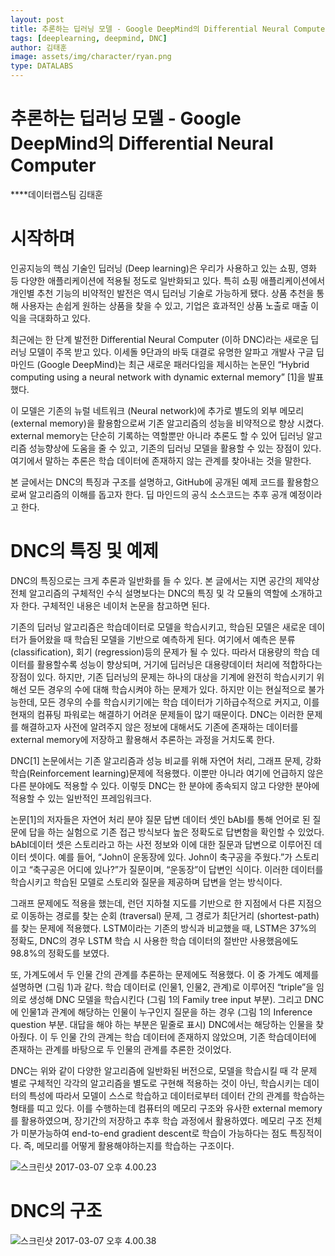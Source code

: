 ```yaml
---
layout: post
title: 추론하는 딥러닝 모델 - Google DeepMind의 Differential Neural Computer
tags: [deeplearning, deepmind, DNC]
author: 김태훈
image: assets/img/character/ryan.png 
type: DATALABS
---
```


# 추론하는 딥러닝 모델 - Google DeepMind의 Differential Neural Computer

****데이터랩스팀 김태훈 

# 시작하며

인공지능의 핵심 기술인 딥러닝 (Deep learning)은 우리가 사용하고 있는 쇼핑, 영화 등 다양한 애플리케이션에 적용될 정도로 일반화되고 있다. 특히 쇼핑 애플리케이션에서 개인별 추천 기능의 비약적인 발전은 역시 딥러닝 기술로 가능하게 됐다. 상품 추천을 통해 사용자는 손쉽게 원하는 상품을 찾을 수 있고, 기업은 효과적인 상품 노출로 매출 이익을 극대화하고 있다.

최근에는 한 단계 발전한 Differential Neural Computer (이하 DNC)라는 새로운 딥러닝 모델이 주목 받고 있다. 이세돌 9단과의 바둑 대결로 유명한 알파고 개발사 구글 딥 마인드 (Google DeepMind)는 최근 새로운 패러다임을 제시하는 논문인 “Hybrid computing using a neural network with dynamic external memory” [1]을 발표했다. 

이 모델은 기존의 뉴럴 네트워크 (Neural network)에 추가로 별도의 외부 메모리 (external memory)을 활용함으로써 기존 알고리즘의 성능을 비약적으로 향상 시켰다. external memory는 단순히 기록하는 역할뿐만 아니라 추론도 할 수 있어 딥러닝 알고리즘 성능향상에 도움을 줄 수 있고, 기존의 딥러닝 모델을 활용할 수 있는 장점이 있다. 여기에서 말하는 추론은 학습 데이터에 존재하지 않는 관계를 찾아내는 것을 말한다. 

본 글에서는 DNC의 특징과 구조를 설명하고, GitHub에 공개된 예제 코드를 활용함으로써 알고리즘의 이해를 돕고자 한다. 딥 마인드의 공식 소스코드는 추후 공개 예정이라고 한다.

# DNC의 특징 및 예제

DNC의 특징으로는 크게 추론과 일반화를 들 수 있다. 본 글에서는 지면 공간의 제약상 전체 알고리즘의 구체적인 수식 설명보다는 DNC의 특징 및 각 모듈의 역할에 소개하고자 한다. 구체적인 내용은 네이처 논문을 참고하면 된다. 

기존의 딥러닝 알고리즘은 학습데이터로 모델을 학습시키고, 학습된 모델은 새로운 데이터가 들어왔을 때 학습된 모델을 기반으로 예측하게 된다. 여기에서 예측은 분류(classification), 회기 (regression)등의 문제가 될 수 있다. 따라서 대용량의 학습 데이터를 활용할수록 성능이 향상되며, 거기에 딥러닝은 대용량데이터 처리에 적합하다는 장점이 있다. 하지만, 기존 딥러닝의 문제는 하나의 대상을 기계에 완전히 학습시키기 위해선 모든 경우의 수에 대해 학습시켜야 하는 문제가 있다. 하지만 이는 현실적으로 불가능한데, 모든 경우의 수를 학습시키기에는 학습 데이터가 기하급수적으로 커지고, 이를 현재의 컴퓨팅 파워로는 해결하기 어려운 문제들이 많기 때문이다. DNC는 이러한 문제를 해결하고자 사전에 알려주지 않은 정보에 대해서도 기존에 존재하는 데이터를 external memory에 저장하고 활용해서 추론하는 과정을 거치도록 한다. 

DNC[1] 논문에서는 기존 알고리즘과 성능 비교를 위해 자연어 처리, 그래프 문제, 강화 학습(Reinforcement learning)문제에 적용했다. 이뿐만 아니라 여기에 언급하지 않은 다른 분야에도 적용할 수 있다. 이렇듯 DNC는 한 분야에 종속되지 않고 다양한 분야에 적용할 수 있는 일반적인 프레임워크다. 

논문[1]의 저자들은 자연어 처리 분야 질문 답변 데이터 셋인 bAbI를 통해 언어로 된 질문에 답을 하는 실험으로 기존 접근 방식보다 높은 정확도로 답변함을 확인할 수 있었다. bAbI데이터 셋은 스토리라고 하는 사전 정보와 이에 대한 질문과 답변으로 이루어진 데이터 셋이다. 예를 들어, “John이 운동장에 있다. John이 축구공을 주웠다.”가 스토리이고 “축구공은 어디에 있나?”가 질문이며, “운동장”이 답변인 식이다. 이러한 데이터를 학습시키고 학습된 모델로 스토리와 질문을 제공하며 답변을 얻는 방식이다.

그래프 문제에도 적용을 했는데, 런던 지하철 지도를 기반으로 한 지점에서 다른 지점으로 이동하는 경로를 찾는 순회 (traversal) 문제, 그 경로가 최단거리 (shortest-path)를 찾는 문제에 적용했다. LSTM이라는 기존의 방식과 비교했을 때, LSTM은 37%의 정확도, DNC의 경우 LSTM 학습 시 사용한 학습 데이터의 절반만 사용했음에도 98.8%의 정확도를 보였다.

또, 가계도에서 두 인물 간의 관계를 추론하는 문제에도 적용했다. 이 중 가계도 예제를 설명하면 (그림 1)과 같다. 학습 데이터로 (인물1, 인물2, 관계)로 이루어진 “triple”을 임의로 생성해 DNC 모델을 학습시킨다 (그림 1의 Family tree input 부분). 그리고 DNC에 인물1과 관계에 해당하는 인물이 누구인지 질문을 하는 경우 (그림 1의 Inference question 부분. 대답을 해야 하는 부분은 밑줄로 표시) DNC에서는 해당하는 인물을 찾아줬다. 이 두 인물 간의 관계는 학습 데이터에 존재하지 않았으며, 기존 학습데이터에 존재하는 관계를 바탕으로 두 인물의 관계를 추론한 것이었다. 

DNC는 위와 같이 다양한 알고리즘에 일반화된 버전으로, 모델을 학습시킬 때 각 문제 별로 구체적인 각각의 알고리즘을 별도로 구현해 적용하는 것이 아닌, 학습시키는 데이터의 특성에 따라서 모델이 스스로 학습하고 데이터로부터 데이터 간의 관계를 학습하는 형태를 띠고 있다. 이를 수행하는데 컴퓨터의 메모리 구조와 유사한 external memory를 활용하였으며, 장기간의 저장하고 추후 학습 과정에서 활용하였다. 메모리 구조 전체가 미분가능하여 end-to-end gradient descent로 학습이 가능하다는 점도 특징적이다. 즉, 메모리를 어떻게 활용해야하는지를 학습하는 구조이다.

![스크린샷 2017-03-07 오후 4.00.23](https://boilerbuzzni.files.wordpress.com/2017/03/e18489e185b3e1848fe185b3e18485e185b5e186abe18489e185a3e186ba-2017-03-07-e1848be185a9e18492e185ae-4-00-23.png?w=476)

# DNC의 구조

![스크린샷 2017-03-07 오후 4.00.38](https://boilerbuzzni.files.wordpress.com/2017/03/e18489e185b3e1848fe185b3e18485e185b5e186abe18489e185a3e186ba-2017-03-07-e1848be185a9e18492e185ae-4-00-38.png)